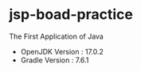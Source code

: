 # jsp-boad-practice
The First Application of Java
* OpenJDK Version : 17.0.2
* Gradle Version : 7.6.1
